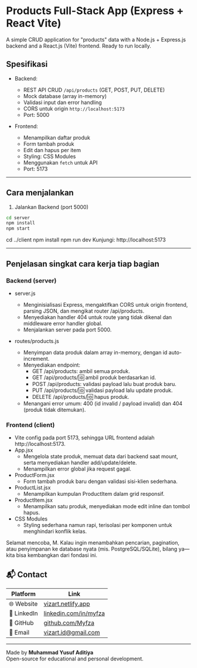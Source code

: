 # Products Full-Stack App (Express + React Vite)

A simple CRUD application for "products" data with a Node.js + Express.js backend and a React.js (Vite) frontend. Ready to run locally.

## Spesifikasi

- Backend:
  - REST API CRUD `/api/products` (GET, POST, PUT, DELETE)
  - Mock database (array in-memory)
  - Validasi input dan error handling
  - CORS untuk origin `http://localhost:5173`
  - Port: 5000

- Frontend:
  - Menampilkan daftar produk
  - Form tambah produk
  - Edit dan hapus per item
  - Styling: CSS Modules
  - Menggunakan `fetch` untuk API
  - Port: 5173


---

## Cara menjalankan

1) Jalankan Backend (port 5000)

```bash
cd server
npm install
npm start
```
cd ../client
npm install
npm run dev
Kunjungi: http://localhost:5173


---

## Penjelasan singkat cara kerja tiap bagian

### Backend (server)
- server.js
  - Menginisialisasi Express, mengaktifkan CORS untuk origin frontend, parsing JSON, dan mengikat router /api/products.
  - Menyediakan handler 404 untuk route yang tidak dikenal dan middleware error handler global.
  - Menjalankan server pada port 5000.

- routes/products.js
  - Menyimpan data produk dalam array in-memory, dengan id auto-increment.
  - Menyediakan endpoint:
    - GET /api/products: ambil semua produk.
    - GET /api/products/:id: ambil produk berdasarkan id.
    - POST /api/products: validasi payload lalu buat produk baru.
    - PUT /api/products/:id: validasi payload lalu update produk.
    - DELETE /api/products/:id: hapus produk.
  - Menangani error umum: 400 (id invalid / payload invalid) dan 404 (produk tidak ditemukan).

### Frontend (client)
- Vite config pada port 5173, sehingga URL frontend adalah http://localhost:5173.
- App.jsx
  - Mengelola state produk, memuat data dari backend saat mount, serta menyediakan handler add/update/delete.
  - Menampilkan error global jika request gagal.
- ProductForm.jsx
  - Form tambah produk baru dengan validasi sisi-klien sederhana.
- ProductList.jsx
  - Menampilkan kumpulan ProductItem dalam grid responsif.
- ProductItem.jsx
  - Menampilkan satu produk, menyediakan mode edit inline dan tombol hapus.
- CSS Modules
  - Styling sederhana namun rapi, terisolasi per komponen untuk menghindari konflik kelas.

Selamat mencoba, M. Kalau ingin menambahkan pencarian, pagination, atau penyimpanan ke database nyata (mis. PostgreSQL/SQLite), bilang ya—kita bisa kembangkan dari fondasi ini.

## 📬 Contact

| Platform | Link |
|---------|------|
| 🌐 Website | [vizart.netlify.app](https://vizart.netlify.app) |
| 💼 LinkedIn | [linkedin.com/in/myfza](https://linkedin.com/in/myfza) |
| 🐙 GitHub | [github.com/Myfza](https://github.com/Myfza) |
| 📧 Email | [vizart.id@gmail.com](mailto:vizart.id@gmail.com) |

---

Made by **Muhammad Yusuf Aditiya**  
Open-source for educational and personal development.
